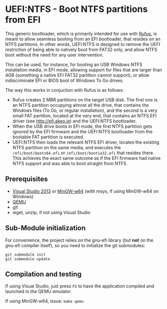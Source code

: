 UEFI:NTFS - Boot NTFS partitions from EFI
=========================================

This generic bootloader, which is primarily intended for use with 
[Rufus](http://rufus.akeo.ie), is meant to allow seamless booting from an EFI
bootloader, that resides on an NTFS partitions. In other words, UEFI:NTFS is
designed to remove the UEFI restriction of being able to natively boot from
FAT32 only, and allow NTFS boot without the need for any user intervention.

This can be used, for instance, for booting an USB Windows NTFS installation
media, in EFI mode, allowing support for files that are larger than 4GB
(something a native EFI FAT32 partition cannot support), or allow
indiscriminate EFI or BIOS boot of Windows To Go drives.

The way this works in conjuction with Rufus is as follows:

* Rufus creates 2 MBR partitions on the target USB disk. The first one is an
  NTFS partition occupying almost all the drive, that contains the Windows
  files (To Go, or regular installation), and the second is a very small FAT
  partition, located at the very end, that contains an NTFS EFI driver (see
  http://efi.akeo.ie) and the UEFI:NTFS bootloader.
* When the USB drive boots in EFI mode, the first NTFS partition gets ignored
  by the EFI firmware and the UEFI:NTFS bootloader from the bootable FAT partition
  is executed.
* UEFI:NTFS then loads the relevant NTFS EFI driver, locates the existing NTFS
  partition on the same media, and executes the `/efi/boot/bootx64.efi` or 
  `/efi/boot/bootia32.efi` that resides there. This achieves the exact same
  outcome as if the EFI firmware had native NTFS support and was able to boot
  straight from NTFS.

## Prerequisites

* [Visual Studio 2013](http://www.visualstudio.com/products/visual-studio-community-vs)
  or [MinGW-w64](http://mingw-w64.sourceforge.net/) (with msys, if using MinGW-w64 on Windows)
* [QEMU](http://www.qemu.org)
* git
* wget, unzip, if not using Visual Studio

## Sub-Module initialization

For convenience, the project relies on the gnu-efi library (but __not__ on
the gnu-efi compiler itself), so you need to initialize the git submodules:
```
git submodule init
git submodule update
```

## Compilation and testing

If using Visual Studio, just press `F5` to have the application compiled and
launched in the QEMU emulator.

If using MinGW-w64, issue: `make qemu`
